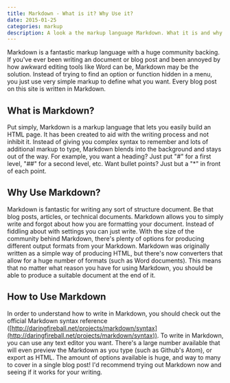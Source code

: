 ```yaml
---
title: Markdown - What is it? Why Use it?
date: 2015-01-25
categories: markup
description: A look a the markup language Markdown. What it is and why you should be writing with it.
---
```


Markdown is a fantastic markup language with a huge community backing. If you've ever been writing an document or blog post and been annoyed by how awkward editing tools like Word can be, Markdown may be the solution. Instead of trying to find an option or function hidden in a menu, you just use very simple markup to define what you want. Every blog post on this site is written in Markdown.

## What is Markdown?

Put simply, Markdown is a markup language that lets you easily build an HTML page. It has been created to aid with the writing process and not inhibit it. Instead of giving you complex syntax to remember and lots of additional markup to type, Markdown blends into the background and stays out of the way. For example, you want a heading? Just put "#" for a first level, "##" for a second level, etc. Want bullet points? Just but a "*" in front of each point.

## Why Use Markdown?

Markdown is fantastic for writing any sort of structure document. Be that blog posts, articles, or technical documents. Markdown allows you to simply write and forgot about how you are formatting your document. Instead of fiddling about with settings you can just write. With the size of the community behind Markdown, there's plenty of options for producing different output formats from your Markdown. Markdown was originally written as a simple way of producing HTML, but there's now converters that allow for a huge number of formats (such as Word documents). This means that no matter what reason you have for using Markdown, you should be able to produce a suitable document at the end of it.

## How to Use Markdown

In order to understand how to write in Markdown, you should check out the official Markdown syntax reference ([http://daringfireball.net/projects/markdown/syntax](http://daringfireball.net/projects/markdown/syntax)). To write in Markdown, you can use any text editor you want. There's a large number available that will even preview the Markdown as you type (such as Github's Atom), or export as HTML. The amount of options available is huge, and way to many to cover in a single blog post! I'd recommend trying out Markdown now and seeing if it works for your writing.
